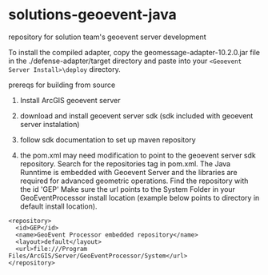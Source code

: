 solutions-geoevent-java 
====================

repository for solution team's geoevent server development

To install the compiled adapter, copy the geomessage-adapter-10.2.0.jar file in the ./defense-adapter/target directory and paste into your ``<Geoevent Server Install>\deploy`` directory.

prereqs for building from source
1. Install ArcGIS geoevent server

2. download and install geoevent server sdk (sdk included with geoevent server instalation)

3. follow sdk documentation to set up maven repository

4. the pom.xml may need modification to point to the geoevent server sdk repository. Search for the repositories tag in pom.xml.  The Java Runntime is embedded with Geoevent Server and the libraries are required for advanced geometric operations.  Find the repository with the id 'GEP' Make sure the url points to the System Folder in your GeoEventProcessor install location (example below points to directory in default install location).

```
<repository> 
  <id>GEP</id>
  <name>GeoEvent Processor embedded repository</name>
  <layout>default</layout>
  <url>file:///Program Files/ArcGIS/Server/GeoEventProcessor/System</url> 
</repository>
```

